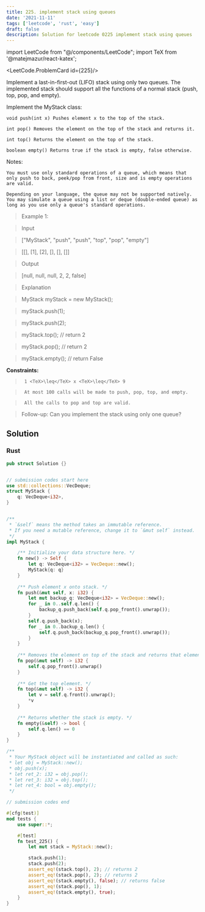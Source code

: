 ```yaml
---
title: 225. implement stack using queues
date: '2021-11-11'
tags: ['leetcode', 'rust', 'easy']
draft: false
description: Solution for leetcode 0225 implement stack using queues
---
```

import LeetCode from "@/components/LeetCode";
import TeX from '@matejmazur/react-katex';

<LeetCode.ProblemCard id={225}/>
 

  Implement a last-in-first-out (LIFO) stack using only two queues. The implemented stack should support all the functions of a normal stack (push, top, pop, and empty).

  Implement the MyStack class:

  

  	void push(int x) Pushes element x to the top of the stack.

  	int pop() Removes the element on the top of the stack and returns it.

  	int top() Returns the element on the top of the stack.

  	boolean empty() Returns true if the stack is empty, false otherwise.

  

  Notes:

  

  	You must use only standard operations of a queue, which means that only push to back, peek/pop from front, size and is empty operations are valid.

  	Depending on your language, the queue may not be supported natively. You may simulate a queue using a list or deque (double-ended queue) as long as you use only a queue's standard operations.

  

   

 >   Example 1:

  

 >   Input

 >   ["MyStack", "push", "push", "top", "pop", "empty"]

 >   [[], [1], [2], [], [], []]

 >   Output

 >   [null, null, null, 2, 2, false]

 >   Explanation

 >   MyStack myStack <TeX>=</TeX> new MyStack();

 >   myStack.push(1);

 >   myStack.push(2);

 >   myStack.top(); // return 2

 >   myStack.pop(); // return 2

 >   myStack.empty(); // return False

  

   

  **Constraints:**

  

 >   	1 <TeX>\leq</TeX> x <TeX>\leq</TeX> 9

 >   	At most 100 calls will be made to push, pop, top, and empty.

 >   	All the calls to pop and top are valid.

  

   

 >   Follow-up: Can you implement the stack using only one queue?


## Solution
### Rust
```rust
pub struct Solution {}


// submission codes start here
use std::collections::VecDeque;
struct MyStack {
    q: VecDeque<i32>,
}


/** 
 * `&self` means the method takes an immutable reference.
 * If you need a mutable reference, change it to `&mut self` instead.
 */
impl MyStack {

    /** Initialize your data structure here. */
    fn new() -> Self {
        let q: VecDeque<i32> = VecDeque::new();
        MyStack{q: q}
    }
    
    /** Push element x onto stack. */
    fn push(&mut self, x: i32) {
        let mut backup_q: VecDeque<i32> = VecDeque::new();
        for _ in 0..self.q.len() {
            backup_q.push_back(self.q.pop_front().unwrap());
        }
        self.q.push_back(x);
        for _ in 0..backup_q.len() {
            self.q.push_back(backup_q.pop_front().unwrap());
        }
    }
    
    /** Removes the element on top of the stack and returns that element. */
    fn pop(&mut self) -> i32 {
        self.q.pop_front().unwrap()
    }
    
    /** Get the top element. */
    fn top(&mut self) -> i32 {
        let v = self.q.front().unwrap();
        *v
    }
    
    /** Returns whether the stack is empty. */
    fn empty(&self) -> bool {
        self.q.len() == 0
    }
}

/**
 * Your MyStack object will be instantiated and called as such:
 * let obj = MyStack::new();
 * obj.push(x);
 * let ret_2: i32 = obj.pop();
 * let ret_3: i32 = obj.top();
 * let ret_4: bool = obj.empty();
 */

// submission codes end

#[cfg(test)]
mod tests {
    use super::*;

    #[test]
    fn test_225() {
        let mut stack = MyStack::new();

        stack.push(1);
        stack.push(2);
        assert_eq!(stack.top(), 2); // returns 2
        assert_eq!(stack.pop(), 2); // returns 2
        assert_eq!(stack.empty(), false); // returns false
        assert_eq!(stack.pop(), 1);
        assert_eq!(stack.empty(), true);
    }
}

```

